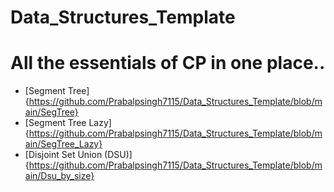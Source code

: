 # Data_Structures_Template
# All the essentials of CP in one place..

  *  [Segment Tree]{https://github.com/Prabalpsingh7115/Data_Structures_Template/blob/main/SegTree}
  *  [Segment Tree Lazy]{https://github.com/Prabalpsingh7115/Data_Structures_Template/blob/main/SegTree_Lazy}
  *  [Disjoint Set Union (DSU)]{https://github.com/Prabalpsingh7115/Data_Structures_Template/blob/main/Dsu_by_size} 
